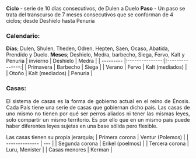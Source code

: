 **Ciclo** - serie de 10 días consecutivos, de Dulen a Duelo
**Paso** - Un paso se trata del transcurso de 7 meses consecutivos que se conforman de 4 ciclos; desde Deshielo hasta Penuria
### Calendario:
**Días**; Dulen, Shulen, Theden, Odren, Hepten, Saen, Ocaso, Abatida, Prendido y Duelo.
**Meses**; Deshielo, Medra, barbecho, Siega, Fervo, Kalt y Penuria
| invierno  |    Deshielo     |      Medra      |
| --------- |:---------------:|:---------------:|
| Primavera |    Barbecho     |      Siega      |
| Verano    |      Fervo      | Kalt (mediados) |
| Otoño     | Kalt (mediados) |     Penuria     |

### **Casas**:
<p align="justify">El sistema de casas es la forma de gobierno actual en el reino de Énosis. Cada País tiene una serie de casas que gobiernan dicho país. Las casas de uno mismo  no tienen por qué ser perros aliados ni tener las mismas leyes, solo compartir un mismo territorio. Es por ello que en un mismo país puede haber diferentes leyes sujetas en una base sólida pero flexible.</p>
Las casas tienen su propia jerarquia;
| Primera corona | Ventur (Polemos)   |
| -------------- | --- |
| Segunda corona | Erikel  (poelmos) |
| Tercera corona |    Luru, Menister |
| Casas menores  |  Kerman   |

